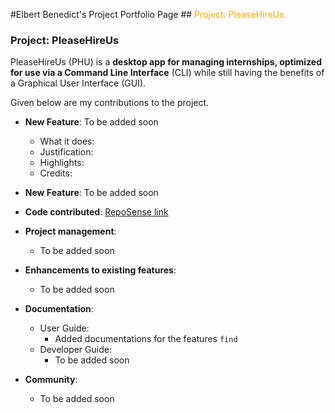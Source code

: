 #Elbert Benedict's Project Portfolio Page
##<span style="color:orange"> Project: PleaseHireUs </span>

### Project: PleaseHireUs

PleaseHireUs (PHU) is a **desktop app for managing internships, optimized for use via a Command Line Interface** (CLI) while still having the benefits of a Graphical User Interface (GUI).

Given below are my contributions to the project.

* **New Feature**: To be added soon
    * What it does:
    * Justification:
    * Highlights:
    * Credits:

* **New Feature**: To be added soon

* **Code contributed**: [RepoSense link](https://nus-cs2103-ay2223s1.github.io/tp-dashboard/?search=Elben85&breakdown=true&sort=groupTitle&sortWithin=title&since=2022-09-16&timeframe=commit&mergegroup=&groupSelect=groupByRepos&checkedFileTypes=docs~functional-code~test-code~other)

* **Project management**:
    * To be added soon

* **Enhancements to existing features**:
    * To be added soon

* **Documentation**:
    * User Guide:
        * Added documentations for the features `find`
    * Developer Guide:
        * To be added soon

* **Community**:
    * To be added soon
